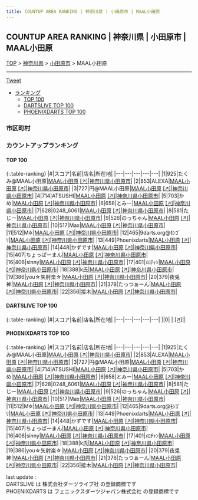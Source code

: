 ```yaml
---
title: COUNTUP AREA RANKING | 神奈川県 | 小田原市 | MAAL小田原
---
```

## COUNTUP AREA RANKING | 神奈川県 | 小田原市 | MAAL小田原

[TOP](/darts/rank/) > [神奈川県](/darts/rank/神奈川県/) > [小田原市](/darts/rank/神奈川県/小田原市/) > MAAL小田原

___

<a href="https://twitter.com/share?ref_src=twsrc%5Etfw" data-text="COUNTUP AREA RANKING | 神奈川県小田原市MAAL小田原" class="twitter-share-button" data-hashtags="DARTSLIVE,PHOENIXDARTS,darts,ダーツ" data-show-count="false">Tweet</a>

* [ランキング](#カウントアップランキング)
    * [TOP 100](#top-100)
    * [DARTSLIVE TOP 100](#dartslive-top-100)
    * [PHOENIXDARTS TOP 100](#phoenixdarts-top-100)

### 市区町村

<ul>

</ul>

### カウントアップランキング

#### TOP 100



{:.table-ranking}
|#|スコア|名前|店名|所在地|
|---|---|---|---|---|
|1|925|<span class="rank-name-pd">たくみ@MAAL小田原</span>|<a href="/darts/rank/shops/88082.html">MAAL小田原</a> <a href="https://vs.phoenixdarts.com/jp/shop/shopDetailInfo/s_88082?s_seq=88082">[↗]</a>|<a href="/darts/rank/神奈川県/小田原市">神奈川県小田原市</a>|
|2|853|<span class="rank-name-pd">ALEXA</span>|<a href="/darts/rank/shops/88082.html">MAAL小田原</a> <a href="https://vs.phoenixdarts.com/jp/shop/shopDetailInfo/s_88082?s_seq=88082">[↗]</a>|<a href="/darts/rank/神奈川県/小田原市">神奈川県小田原市</a>|
|3|727|<span class="rank-name-pd">円@MAAL小田原</span>|<a href="/darts/rank/shops/88082.html">MAAL小田原</a> <a href="https://vs.phoenixdarts.com/jp/shop/shopDetailInfo/s_88082?s_seq=88082">[↗]</a>|<a href="/darts/rank/神奈川県/小田原市">神奈川県小田原市</a>|
|4|714|<span class="rank-name-pd">ATSUSHI</span>|<a href="/darts/rank/shops/88082.html">MAAL小田原</a> <a href="https://vs.phoenixdarts.com/jp/shop/shopDetailInfo/s_88082?s_seq=88082">[↗]</a>|<a href="/darts/rank/神奈川県/小田原市">神奈川県小田原市</a>|
|5|703|<span class="rank-name-pd">かめ</span>|<a href="/darts/rank/shops/88082.html">MAAL小田原</a> <a href="https://vs.phoenixdarts.com/jp/shop/shopDetailInfo/s_88082?s_seq=88082">[↗]</a>|<a href="/darts/rank/神奈川県/小田原市">神奈川県小田原市</a>|
|6|658|<span class="rank-name-pd">とみー</span>|<a href="/darts/rank/shops/88082.html">MAAL小田原</a> <a href="https://vs.phoenixdarts.com/jp/shop/shopDetailInfo/s_88082?s_seq=88082">[↗]</a>|<a href="/darts/rank/神奈川県/小田原市">神奈川県小田原市</a>|
|7|628|<span class="rank-name-pd">0248_6061</span>|<a href="/darts/rank/shops/88082.html">MAAL小田原</a> <a href="https://vs.phoenixdarts.com/jp/shop/shopDetailInfo/s_88082?s_seq=88082">[↗]</a>|<a href="/darts/rank/神奈川県/小田原市">神奈川県小田原市</a>|
|8|581|<span class="rank-name-pd">たじー</span>|<a href="/darts/rank/shops/88082.html">MAAL小田原</a> <a href="https://vs.phoenixdarts.com/jp/shop/shopDetailInfo/s_88082?s_seq=88082">[↗]</a>|<a href="/darts/rank/神奈川県/小田原市">神奈川県小田原市</a>|
|9|526|<span class="rank-name-pd">のっちゃん</span>|<a href="/darts/rank/shops/88082.html">MAAL小田原</a> <a href="https://vs.phoenixdarts.com/jp/shop/shopDetailInfo/s_88082?s_seq=88082">[↗]</a>|<a href="/darts/rank/神奈川県/小田原市">神奈川県小田原市</a>|
|10|517|<span class="rank-name-pd">Max</span>|<a href="/darts/rank/shops/88082.html">MAAL小田原</a> <a href="https://vs.phoenixdarts.com/jp/shop/shopDetailInfo/s_88082?s_seq=88082">[↗]</a>|<a href="/darts/rank/神奈川県/小田原市">神奈川県小田原市</a>|
|11|512|<span class="rank-name-pd">M✲</span>|<a href="/darts/rank/shops/88082.html">MAAL小田原</a> <a href="https://vs.phoenixdarts.com/jp/shop/shopDetailInfo/s_88082?s_seq=88082">[↗]</a>|<a href="/darts/rank/神奈川県/小田原市">神奈川県小田原市</a>|
|12|465|<span class="rank-name-pd">9darts.org@ﾓﾝｺﾞﾘ</span>|<a href="/darts/rank/shops/88082.html">MAAL小田原</a> <a href="https://vs.phoenixdarts.com/jp/shop/shopDetailInfo/s_88082?s_seq=88082">[↗]</a>|<a href="/darts/rank/神奈川県/小田原市">神奈川県小田原市</a>|
|13|449|<span class="rank-name-pd">Phoenixdarts</span>|<a href="/darts/rank/shops/88082.html">MAAL小田原</a> <a href="https://vs.phoenixdarts.com/jp/shop/shopDetailInfo/s_88082?s_seq=88082">[↗]</a>|<a href="/darts/rank/神奈川県/小田原市">神奈川県小田原市</a>|
|14|448|<span class="rank-name-pd">かずです</span>|<a href="/darts/rank/shops/88082.html">MAAL小田原</a> <a href="https://vs.phoenixdarts.com/jp/shop/shopDetailInfo/s_88082?s_seq=88082">[↗]</a>|<a href="/darts/rank/神奈川県/小田原市">神奈川県小田原市</a>|
|15|407|<span class="rank-name-pd">ちょっぱーまん</span>|<a href="/darts/rank/shops/88082.html">MAAL小田原</a> <a href="https://vs.phoenixdarts.com/jp/shop/shopDetailInfo/s_88082?s_seq=88082">[↗]</a>|<a href="/darts/rank/神奈川県/小田原市">神奈川県小田原市</a>|
|16|406|<span class="rank-name-pd">sinny</span>|<a href="/darts/rank/shops/88082.html">MAAL小田原</a> <a href="https://vs.phoenixdarts.com/jp/shop/shopDetailInfo/s_88082?s_seq=88082">[↗]</a>|<a href="/darts/rank/神奈川県/小田原市">神奈川県小田原市</a>|
|17|401|<span class="rank-name-pd">ﾒﾛﾁｬﾝ</span>|<a href="/darts/rank/shops/88082.html">MAAL小田原</a> <a href="https://vs.phoenixdarts.com/jp/shop/shopDetailInfo/s_88082?s_seq=88082">[↗]</a>|<a href="/darts/rank/神奈川県/小田原市">神奈川県小田原市</a>|
|18|388|<span class="rank-name-pd">k氏</span>|<a href="/darts/rank/shops/88082.html">MAAL小田原</a> <a href="https://vs.phoenixdarts.com/jp/shop/shopDetailInfo/s_88082?s_seq=88082">[↗]</a>|<a href="/darts/rank/神奈川県/小田原市">神奈川県小田原市</a>|
|19|386|<span class="rank-name-pd">you☆矢射楽☆</span>|<a href="/darts/rank/shops/88082.html">MAAL小田原</a> <a href="https://vs.phoenixdarts.com/jp/shop/shopDetailInfo/s_88082?s_seq=88082">[↗]</a>|<a href="/darts/rank/神奈川県/小田原市">神奈川県小田原市</a>|
|20|379|<span class="rank-name-pd">夜兎神</span>|<a href="/darts/rank/shops/88082.html">MAAL小田原</a> <a href="https://vs.phoenixdarts.com/jp/shop/shopDetailInfo/s_88082?s_seq=88082">[↗]</a>|<a href="/darts/rank/神奈川県/小田原市">神奈川県小田原市</a>|
|21|378|<span class="rank-name-pd">たっつぁーん</span>|<a href="/darts/rank/shops/88082.html">MAAL小田原</a> <a href="https://vs.phoenixdarts.com/jp/shop/shopDetailInfo/s_88082?s_seq=88082">[↗]</a>|<a href="/darts/rank/神奈川県/小田原市">神奈川県小田原市</a>|
|22|356|<span class="rank-name-pd">接木</span>|<a href="/darts/rank/shops/88082.html">MAAL小田原</a> <a href="https://vs.phoenixdarts.com/jp/shop/shopDetailInfo/s_88082?s_seq=88082">[↗]</a>|<a href="/darts/rank/神奈川県/小田原市">神奈川県小田原市</a>|


#### DARTSLIVE TOP 100



{:.table-ranking}
|#|スコア|名前|店名|所在地|
|---|---|---|---|---|
||0|<span class="rank-name-dl"> </span>|<a href="/darts/rank/shops/.html"></a> <a href="">[↗]</a>|<a href="/darts/rank//"></a>|


#### PHOENIXDARTS TOP 100



{:.table-ranking}
|#|スコア|名前|店名|所在地|
|---|---|---|---|---|
|1|925|<span class="rank-name-pd">たくみ@MAAL小田原</span>|<a href="/darts/rank/shops/88082.html">MAAL小田原</a> <a href="https://vs.phoenixdarts.com/jp/shop/shopDetailInfo/s_88082?s_seq=88082">[↗]</a>|<a href="/darts/rank/神奈川県/小田原市">神奈川県小田原市</a>|
|2|853|<span class="rank-name-pd">ALEXA</span>|<a href="/darts/rank/shops/88082.html">MAAL小田原</a> <a href="https://vs.phoenixdarts.com/jp/shop/shopDetailInfo/s_88082?s_seq=88082">[↗]</a>|<a href="/darts/rank/神奈川県/小田原市">神奈川県小田原市</a>|
|3|727|<span class="rank-name-pd">円@MAAL小田原</span>|<a href="/darts/rank/shops/88082.html">MAAL小田原</a> <a href="https://vs.phoenixdarts.com/jp/shop/shopDetailInfo/s_88082?s_seq=88082">[↗]</a>|<a href="/darts/rank/神奈川県/小田原市">神奈川県小田原市</a>|
|4|714|<span class="rank-name-pd">ATSUSHI</span>|<a href="/darts/rank/shops/88082.html">MAAL小田原</a> <a href="https://vs.phoenixdarts.com/jp/shop/shopDetailInfo/s_88082?s_seq=88082">[↗]</a>|<a href="/darts/rank/神奈川県/小田原市">神奈川県小田原市</a>|
|5|703|<span class="rank-name-pd">かめ</span>|<a href="/darts/rank/shops/88082.html">MAAL小田原</a> <a href="https://vs.phoenixdarts.com/jp/shop/shopDetailInfo/s_88082?s_seq=88082">[↗]</a>|<a href="/darts/rank/神奈川県/小田原市">神奈川県小田原市</a>|
|6|658|<span class="rank-name-pd">とみー</span>|<a href="/darts/rank/shops/88082.html">MAAL小田原</a> <a href="https://vs.phoenixdarts.com/jp/shop/shopDetailInfo/s_88082?s_seq=88082">[↗]</a>|<a href="/darts/rank/神奈川県/小田原市">神奈川県小田原市</a>|
|7|628|<span class="rank-name-pd">0248_6061</span>|<a href="/darts/rank/shops/88082.html">MAAL小田原</a> <a href="https://vs.phoenixdarts.com/jp/shop/shopDetailInfo/s_88082?s_seq=88082">[↗]</a>|<a href="/darts/rank/神奈川県/小田原市">神奈川県小田原市</a>|
|8|581|<span class="rank-name-pd">たじー</span>|<a href="/darts/rank/shops/88082.html">MAAL小田原</a> <a href="https://vs.phoenixdarts.com/jp/shop/shopDetailInfo/s_88082?s_seq=88082">[↗]</a>|<a href="/darts/rank/神奈川県/小田原市">神奈川県小田原市</a>|
|9|526|<span class="rank-name-pd">のっちゃん</span>|<a href="/darts/rank/shops/88082.html">MAAL小田原</a> <a href="https://vs.phoenixdarts.com/jp/shop/shopDetailInfo/s_88082?s_seq=88082">[↗]</a>|<a href="/darts/rank/神奈川県/小田原市">神奈川県小田原市</a>|
|10|517|<span class="rank-name-pd">Max</span>|<a href="/darts/rank/shops/88082.html">MAAL小田原</a> <a href="https://vs.phoenixdarts.com/jp/shop/shopDetailInfo/s_88082?s_seq=88082">[↗]</a>|<a href="/darts/rank/神奈川県/小田原市">神奈川県小田原市</a>|
|11|512|<span class="rank-name-pd">M✲</span>|<a href="/darts/rank/shops/88082.html">MAAL小田原</a> <a href="https://vs.phoenixdarts.com/jp/shop/shopDetailInfo/s_88082?s_seq=88082">[↗]</a>|<a href="/darts/rank/神奈川県/小田原市">神奈川県小田原市</a>|
|12|465|<span class="rank-name-pd">9darts.org@ﾓﾝｺﾞﾘ</span>|<a href="/darts/rank/shops/88082.html">MAAL小田原</a> <a href="https://vs.phoenixdarts.com/jp/shop/shopDetailInfo/s_88082?s_seq=88082">[↗]</a>|<a href="/darts/rank/神奈川県/小田原市">神奈川県小田原市</a>|
|13|449|<span class="rank-name-pd">Phoenixdarts</span>|<a href="/darts/rank/shops/88082.html">MAAL小田原</a> <a href="https://vs.phoenixdarts.com/jp/shop/shopDetailInfo/s_88082?s_seq=88082">[↗]</a>|<a href="/darts/rank/神奈川県/小田原市">神奈川県小田原市</a>|
|14|448|<span class="rank-name-pd">かずです</span>|<a href="/darts/rank/shops/88082.html">MAAL小田原</a> <a href="https://vs.phoenixdarts.com/jp/shop/shopDetailInfo/s_88082?s_seq=88082">[↗]</a>|<a href="/darts/rank/神奈川県/小田原市">神奈川県小田原市</a>|
|15|407|<span class="rank-name-pd">ちょっぱーまん</span>|<a href="/darts/rank/shops/88082.html">MAAL小田原</a> <a href="https://vs.phoenixdarts.com/jp/shop/shopDetailInfo/s_88082?s_seq=88082">[↗]</a>|<a href="/darts/rank/神奈川県/小田原市">神奈川県小田原市</a>|
|16|406|<span class="rank-name-pd">sinny</span>|<a href="/darts/rank/shops/88082.html">MAAL小田原</a> <a href="https://vs.phoenixdarts.com/jp/shop/shopDetailInfo/s_88082?s_seq=88082">[↗]</a>|<a href="/darts/rank/神奈川県/小田原市">神奈川県小田原市</a>|
|17|401|<span class="rank-name-pd">ﾒﾛﾁｬﾝ</span>|<a href="/darts/rank/shops/88082.html">MAAL小田原</a> <a href="https://vs.phoenixdarts.com/jp/shop/shopDetailInfo/s_88082?s_seq=88082">[↗]</a>|<a href="/darts/rank/神奈川県/小田原市">神奈川県小田原市</a>|
|18|388|<span class="rank-name-pd">k氏</span>|<a href="/darts/rank/shops/88082.html">MAAL小田原</a> <a href="https://vs.phoenixdarts.com/jp/shop/shopDetailInfo/s_88082?s_seq=88082">[↗]</a>|<a href="/darts/rank/神奈川県/小田原市">神奈川県小田原市</a>|
|19|386|<span class="rank-name-pd">you☆矢射楽☆</span>|<a href="/darts/rank/shops/88082.html">MAAL小田原</a> <a href="https://vs.phoenixdarts.com/jp/shop/shopDetailInfo/s_88082?s_seq=88082">[↗]</a>|<a href="/darts/rank/神奈川県/小田原市">神奈川県小田原市</a>|
|20|379|<span class="rank-name-pd">夜兎神</span>|<a href="/darts/rank/shops/88082.html">MAAL小田原</a> <a href="https://vs.phoenixdarts.com/jp/shop/shopDetailInfo/s_88082?s_seq=88082">[↗]</a>|<a href="/darts/rank/神奈川県/小田原市">神奈川県小田原市</a>|
|21|378|<span class="rank-name-pd">たっつぁーん</span>|<a href="/darts/rank/shops/88082.html">MAAL小田原</a> <a href="https://vs.phoenixdarts.com/jp/shop/shopDetailInfo/s_88082?s_seq=88082">[↗]</a>|<a href="/darts/rank/神奈川県/小田原市">神奈川県小田原市</a>|
|22|356|<span class="rank-name-pd">接木</span>|<a href="/darts/rank/shops/88082.html">MAAL小田原</a> <a href="https://vs.phoenixdarts.com/jp/shop/shopDetailInfo/s_88082?s_seq=88082">[↗]</a>|<a href="/darts/rank/神奈川県/小田原市">神奈川県小田原市</a>|


<div class="footer border-top border-gray-light mt-5 pt-3 text-right text-gray">
    last update : <span style="font-weight: italic" id="foot_last_modified"></span><br />
    DARTSLIVE は 株式会社ダーツライブ社 の登録商標です<br />
    PHOENIXDARTS は フェニックスダーツジャパン株式会社 の登録商標です<br />
</div>

<script src="https://cdnjs.cloudflare.com/ajax/libs/jquery.tablesorter/2.31.3/js/jquery.tablesorter.min.js" integrity="sha512-qzgd5cYSZcosqpzpn7zF2ZId8f/8CHmFKZ8j7mU4OUXTNRd5g+ZHBPsgKEwoqxCtdQvExE5LprwwPAgoicguNg==" crossorigin="anonymous" referrerpolicy="no-referrer"></script>
<link rel="stylesheet" href="https://cdnjs.cloudflare.com/ajax/libs/jquery.tablesorter/2.31.3/css/theme.default.min.css" integrity="sha512-wghhOJkjQX0Lh3NSWvNKeZ0ZpNn+SPVXX1Qyc9OCaogADktxrBiBdKGDoqVUOyhStvMBmJQ8ZdMHiR3wuEq8+w==" crossorigin="anonymous" referrerpolicy="no-referrer" />
<script>
$(function() {
    $(".table-ranking").tablesorter({sortList:[[0, 0]]});
    $("#foot_last_modified").text(formatDate(new Date(document.lastModified), 'yyyy-MM-dd HH:mm:ss'));
});
</script>

<script async src="https://platform.twitter.com/widgets.js" charset="utf-8"></script>